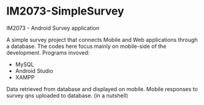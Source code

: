 # IM2073-SimpleSurvey
IM2073 - Android Survey application

A simple survey project that connects Mobile and Web applications through a database. The codes here focus mainly on mobile-side of the development.
Programs invoved:
- MySQL
- Android Studio
- XAMPP

Data retrieved from database and displayed on mobile. Mobile responses to survey qns uploaded to database. (in a nutshell)
